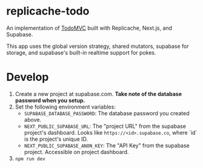 # replicache-todo

An implementation of [TodoMVC](https://todomvc.com/) built with Replicache, Next.js, and Supabase.

This app uses the global version strategy, shared mutators, supabase for storage, and supabase's built-in realtime support for pokes.

# Develop

<ol>
 <li>Create a new project at supabase.com. <b>Take note of the database password when you setup.</b></li>
 <li>Set the following environment variables:
   <ul>
     <li><code>SUPABASE_DATABASE_PASSWORD</code>: The database password you created above.</li>
     <li><code>NEXT_PUBLIC_SUPABASE_URL</code>: The "project URL" from the supabase project's dashboard. Looks like <code>https://&lt;id&gt;.supabase.co</code>, where `id` is the project's unique ID.</li>
     <li><code>NEXT_PUBLIC_SUPABASE_ANON_KEY</code>: The "API Key" from the supabase project. Accessible on project dashboard.</li>
    </ul>
  </li>
  <li><code>npm run dev</code></li>
</ol>
